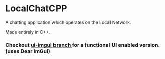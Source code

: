 # LocalChatCPP

A chatting application which operates on the Local Network.

Made entirely in C++.

### Checkout <a href="https://github.com/aayush749/LocalChatCPP/tree/ui-imgui"> ui-imgui branch </a> for a functional UI enabled version. (uses Dear ImGui)
